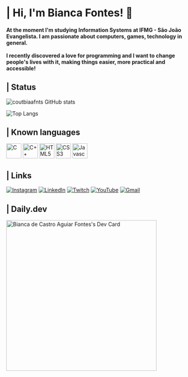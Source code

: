 <h1>| Hi, I'm Bianca Fontes! 🫶</h1>

<h4>At the moment I'm studying Information Systems at IFMG - São João Evangelista. I am passionate about computers, games, technology in general.<br></br>
I recently discovered a love for programming and I want to change people's lives with it, making things easier, more practical and accessible!</h4>

<h2>| Status</h2>

![coutbiaafnts GitHub stats](https://github-readme-stats.vercel.app/api?username=coutbiaafnts&show_icons=true&theme=github_dark)

![Top Langs](https://github-readme-stats.vercel.app/api/top-langs/?username=coutbiaafnts&layout=compact&theme=github_dark)

<h2>| Known languages</h2>

<div>
    <img height="40em" src="https://cdn.jsdelivr.net/gh/devicons/devicon/icons/c/c-original.svg" alt="C"/>
    <img height="40em" src="https://cdn.jsdelivr.net/gh/devicons/devicon/icons/cplusplus/cplusplus-original.svg" alt="C++"/>
    <img height="40em" src="https://cdn.jsdelivr.net/gh/devicons/devicon/icons/html5/html5-original.svg" alt="HTML5"/>
    <img height="40em" src="https://cdn.jsdelivr.net/gh/devicons/devicon/icons/css3/css3-original.svg" alt="CSS3"/>
    <img height="40em" src="https://cdn.jsdelivr.net/gh/devicons/devicon/icons/javascript/javascript-original.svg" alt="Javascript"/>
</div>

<h2>| Links</h2>

[![Instagram](https://img.shields.io/badge/Instagram-E4405F?style=for-the-badge&logo=instagram&logoColor=white)](https://www.instagram.com/coutbiaafnts/)
[![LinkedIn](https://img.shields.io/badge/LinkedIn-0077B5?style=for-the-badge&logo=linkedin&logoColor=white)](https://www.linkedin.com/in/bianca-fontes-056788285/)
[![Twitch](https://img.shields.io/badge/Twitch-9146FF?style=for-the-badge&logo=twitch&logoColor=white)](https://www.twitch.tv/coutbiaafnts)
[![YouTube](https://img.shields.io/badge/YouTube-FF0000?style=for-the-badge&logo=youtube&logoColor=white)](https://www.youtube.com/channel/UChFbD46VA0edl5FGjT6kl7w)
[![Gmail](https://img.shields.io/badge/Gmail-D14836?style=for-the-badge&logo=gmail&logoColor=white)](mailto:bia.fontes653@gmail.com)

<h2>| Daily.dev</h2>
<a href="https://app.daily.dev/cout_biaafnts"><img src="https://api.daily.dev/devcards/00627eca20304c33b1dc446f5e5ba2d3.png?r=8fm" width="400" alt="Bianca de Castro Aguiar Fontes's Dev Card"/></a>
